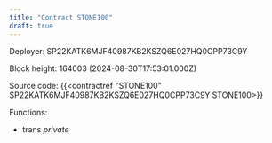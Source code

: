 ```yaml
---
title: "Contract STONE100"
draft: true
---
```

Deployer: SP22KATK6MJF40987KB2KSZQ6E027HQ0CPP73C9Y


 



Block height: 164003 (2024-08-30T17:53:01.000Z)

Source code: {{<contractref "STONE100" SP22KATK6MJF40987KB2KSZQ6E027HQ0CPP73C9Y STONE100>}}

Functions:

* trans _private_
